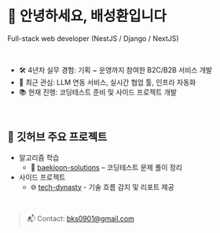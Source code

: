 # 👋 안녕하세요, 배성환입니다

Full-stack web developer (NestJS / Django / NextJS)

<br />

- 🛠️ 4년차 실무 경험: 기획 ~ 운영까지 참여한 B2C/B2B 서비스 개발
- 🧠 최근 관심: LLM 연동 서비스, 실시간 협업 툴, 인프라 자동화
- 📚 현재 진행: 코딩테스트 준비 및 사이드 프로젝트 개발
<br />

## 📌 깃허브 주요 프로젝트
- 알고리즘 학습
  - 🧾 [baekjoon-solutions](https://github.com/bks0901/baekjoon-solutions) – 코딩테스트 문제 풀이 정리
- 사이드 프로젝트
  - 🌐 [tech-dynasty](https://github.com/bks0901/TechDynasty) - 기술 흐름 감지 및 리포트 제공

<br />

> 📬 Contact: bks0901@gmail.com

<!--
**bks0901/bks0901** is a ✨ _special_ ✨ repository because its `README.md` (this file) appears on your GitHub profile.

Here are some ideas to get you started:

- 🔭 I’m currently working on ...
- 🌱 I’m currently learning ...
- 👯 I’m looking to collaborate on ...
- 🤔 I’m looking for help with ...
- 💬 Ask me about ...
- 📫 How to reach me: ...
- 😄 Pronouns: ...
- ⚡ Fun fact: ...
-->
